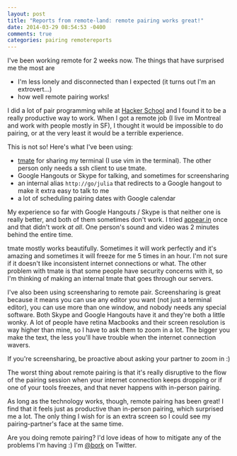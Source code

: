 ```yaml
---
layout: post
title: "Reports from remote-land: remote pairing works great!"
date: 2014-03-29 08:54:53 -0400
comments: true
categories: pairing remotereports
---
```


I've been working remote for 2 weeks now. The things that have surprised
me the most are

- I'm less lonely and disconnected than I expected (it turns out I'm
  an extrovert...)
- how well remote pairing works!

I did a lot of pair programming while at
[Hacker School](https://www.hackerschool.com/) and I found it to be a
really productive way to work. When I got a remote job (I live im
Montreal and work with people mostly in SF), I thought it would be
impossible to do pairing, or at the very least it would be a terrible
experience.

This is not so! Here's what I've been using:

<!-- more -->

- [tmate](http://tmate.io/) for sharing my terminal (I use vim in the
  terminal). The other person only needs a ssh client to use tmate.
- Google Hangouts or Skype for talking, and sometimes for
  screensharing
- an internal alias `http://go/julia` that redirects to a Google
  hangout to make it extra easy to talk to me
- a lot of scheduling pairing dates with Google calendar

My experience so far with Google Hangouts / Skype is that neither one
is really better, and both of them sometimes don't work. I tried
[appear.in](http://appear.in) once and that didn't work *at all*. One
person's sound and video was 2 minutes behind the entire time.

tmate mostly works beautifully. Sometimes it will work perfectly and
it's amazing and sometimes it will freeze for me 5 times in an hour.
I'm not sure if it doesn't like inconsistent internet connections or
what. The other problem with tmate is that some people have security
concerns with it, so I'm thinking of making an internal tmate that
goes through our servers.

I've also been using screensharing to remote pair. Screensharing is
great because it means you can use any editor you want (not just a
terminal editor), you can use more than one window, and nobody needs
any special software. Both Skype and Google Hangouts have it and
they're both a little wonky. A lot of people have retina Macbooks
and their screen resolution is way higher than mine, so I have to ask
them to zoom in a lot. The bigger you make the text, the less you'll
have trouble when the internet connection wavers.

If you're screensharing, be proactive about asking your partner to
zoom in :)

The worst thing about remote pairing is that it's really disruptive to
the flow of the pairing session when your internet connection keeps
dropping or if one of your tools freezes, and that never happens with
in-person pairing.

As long as the technology works, though, remote pairing has been
great! I find that it feels just as productive than in-person pairing,
which surprised me a lot. The only thing I wish for is an extra
screen so I could see my pairing-partner's face at the same time.

Are you doing remote pairing? I'd love ideas of how to mitigate any of
the problems I'm having :) I'm [@bork](http://twitter.com/b0rk) on
Twitter.
